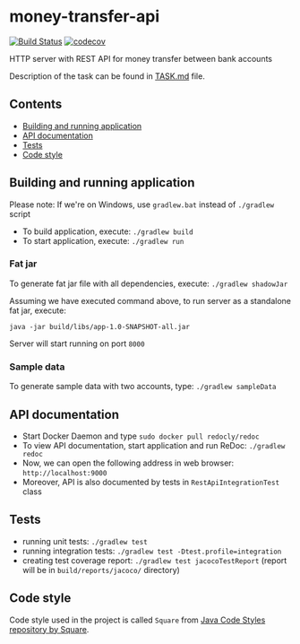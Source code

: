 # money-transfer-api

[![Build Status](https://img.shields.io/travis/pwittchen/money-transfer-api.svg?branch=master&style=flat-square)](https://travis-ci.org/pwittchen/money-transfer-api) [![codecov](https://img.shields.io/codecov/c/github/pwittchen/money-transfer-api/master.svg?style=flat-square&label=coverage)](https://codecov.io/gh/pwittchen/money-transfer-api/branch/master)

HTTP server with REST API for money transfer between bank accounts

Description of the task can be found in [TASK.md](https://github.com/pwittchen/money-transfer-api/blob/master/TASK.md) file.

Contents
--------
- [Building and running application](#building-and-running-application)
- [API documentation](#api-documentation)
- [Tests](#tests)
- [Code style](#code-style)

Building and running application
--------------------------------

Please note: If we're on Windows, use `gradlew.bat` instead of `./gradlew` script

- To build application, execute: `./gradlew build`
- To start application, execute: `./gradlew run`

### Fat jar

To generate fat jar file with all dependencies, execute: `./gradlew shadowJar`

Assuming we have executed command above, to run server as a standalone fat jar, execute:

```
java -jar build/libs/app-1.0-SNAPSHOT-all.jar
```

Server will start running on port `8000`

### Sample data

To generate sample data with two accounts, type: `./gradlew sampleData`

API documentation
-----------------

- Start Docker Daemon and type `sudo docker pull redocly/redoc`
- To view API documentation, start application and run ReDoc: `./gradlew redoc`
- Now, we can open the following address in web browser: `http://localhost:9000`
- Moreover, API is also documented by tests in `RestApiIntegrationTest` class

Tests
-----

- running unit tests: `./gradlew test`
- running integration tests: `./gradlew test -Dtest.profile=integration`
- creating test coverage report: `./gradlew test jacocoTestReport` (report will be in `build/reports/jacoco/` directory)

Code style
----------

Code style used in the project is called `Square` from [Java Code Styles repository by Square](https://github.com/square/java-code-styles).

